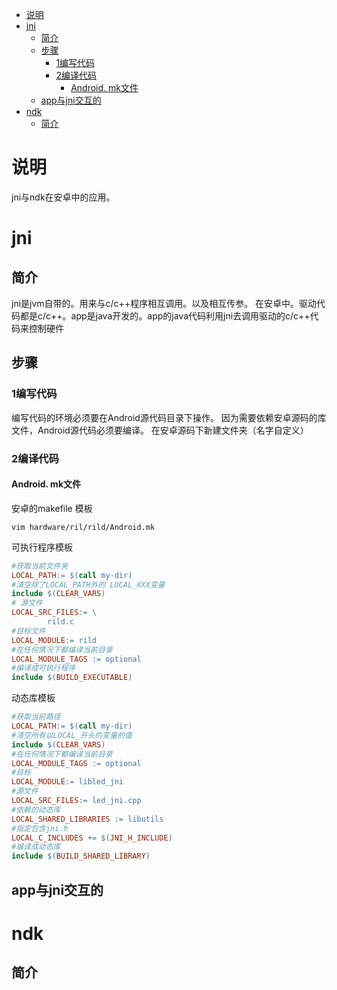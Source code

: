 
<!-- @import "[TOC]" {cmd="toc" depthFrom=1 depthTo=6 orderedList=false} -->

<!-- code_chunk_output -->

- [说明](#说明)
- [jni](#jni)
  - [简介](#简介)
  - [步骤](#步骤)
    - [1编写代码](#1编写代码)
    - [2编译代码](#2编译代码)
      - [Android. mk文件](#android-mk文件)
  - [app与jni交互的](#app与jni交互的)
- [ndk](#ndk)
  - [简介](#简介-1)

<!-- /code_chunk_output -->

# 说明
jni与ndk在安卓中的应用。
# jni
## 简介
jni是jvm自带的。用来与c/c++程序相互调用。以及相互传参。
在安卓中。驱动代码都是c/c++。app是java开发的。app的java代码利用jni去调用驱动的c/c++代码来控制硬件
## 步骤
### 1编写代码
编写代码的环境必须要在Android源代码目录下操作。
因为需要依赖安卓源码的库文件，Android源代码必须要编译。
在安卓源码下新建文件夹（名字自定义）
### 2编译代码
#### Android. mk文件
安卓的makefile
模板
```
vim hardware/ril/rild/Android.mk
```
可执行程序模板
```Makefile
#获取当前文件夹
LOCAL_PATH:= $(call my-dir)
#清空除了LOCAL_PATH外的 LOCAL_XXX变量
include $(CLEAR_VARS)
# 源文件
LOCAL_SRC_FILES:= \
        rild.c
#目标文件
LOCAL_MODULE:= rild
#在任何情况下都编译当前目录
LOCAL_MODULE_TAGS := optional
#编译成可执行程序
include $(BUILD_EXECUTABLE)
```
动态库模板
```Makefile
#获取当前路径
LOCAL_PATH:= $(call my-dir)
#清空所有以LOCAL_开头的变量的值
include $(CLEAR_VARS)
#在任何情况下都编译当前目录
LOCAL_MODULE_TAGS := optional
#目标
LOCAL_MODULE:= libled_jni
#源文件
LOCAL_SRC_FILES:= led_jni.cpp
#依赖的动态库
LOCAL_SHARED_LIBRARIES := libutils
#指定包含jni.h
LOCAL_C_INCLUDES += $(JNI_H_INCLUDE)
#编译成动态库
include $(BUILD_SHARED_LIBRARY)
```
## app与jni交互的

# ndk
## 简介